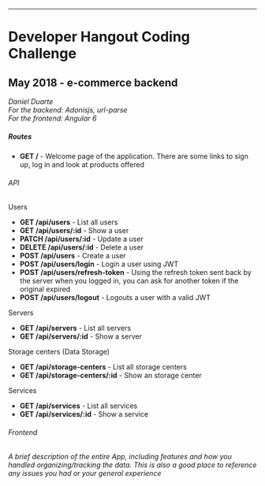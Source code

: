 ---------------------------------------------------------
# Developer Hangout Coding Challenge
## May 2018 - e-commerce backend

*Daniel Duarte* </br>
*For the backend: Adonisjs, url-parse* </br>
*For the frontend: Angular 6* </br>

##### Routes
- __GET /__  - Welcome page of the application. There are some links to sign up, log in and look at products offered

###### API
Users
- __GET /api/users__ - List all users
- __GET /api/users/:id__ - Show a user
- __PATCH /api/users/:id__ - Update a user
- __DELETE /api/users/:id__ - Delete a user
- __POST /api/users__ - Create a user
- __POST /api/users/login__ - Login a user using JWT
- __POST /api/users/refresh-token__ - Using the refresh token sent back by the server when you logged in, you can ask for another token if the original expired
- __POST /api/users/logout__ - Logouts a user with a valid JWT

Servers
- __GET /api/servers__ - List all servers
- __GET /api/servers/:id__ - Show a server

Storage centers (Data Storage)
- __GET /api/storage-centers__ - List all storage centers
- __GET /api/storage-centers/:id__ - Show an storage center

Services
- __GET /api/services__ - List all services
- __GET /api/services/:id__ - Show a service

###### Frontend

*A brief description of the entire App, including features and how you handled organizing/tracking the data. This is also a good place to reference any issues you had or your general experience*

<!--*DevHosts, a VPS and cloud computing platform, offers a wide variety of products, like your own Servers, cloud storage, and a bunch of services like a load balancer, continous integration...* -->

<!-- --------------------------------------------------------- -->
